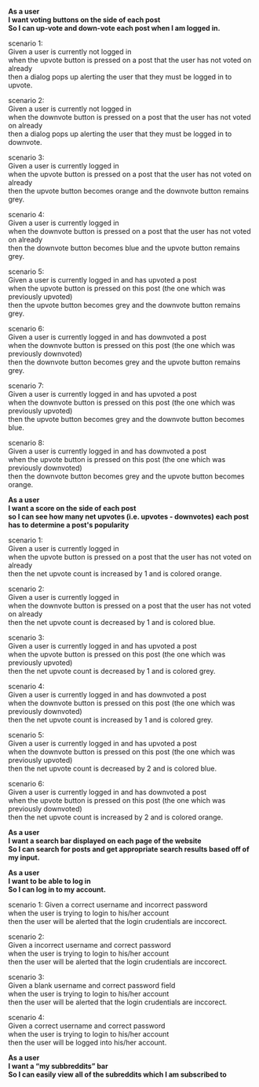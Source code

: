 <!---
Markdown notes:
1) There are two spaces at the end of each line in order to have have line breaks after each line.
2) The double asterisks make the user stories bold.
-->

**As a user**  
**I want voting buttons on the side of each post**  
**So I can up-vote and down-vote each post when I am logged in.**  

scenario 1:  
Given a user is currently not logged in  
when the upvote button is pressed on a post that the user has not voted on already  
then a dialog pops up alerting the user that they must be logged in to upvote.  

scenario 2:  
Given a user is currently not logged in  
when the downvote button is pressed on a post that the user has not voted on already  
then a dialog pops up alerting the user that they must be logged in to downvote.  

scenario 3:  
Given a user is currently logged in  
when the upvote button is pressed on a post that the user has not voted on already  
then the upvote button becomes orange and the downvote button remains grey.  

scenario 4:  
Given a user is currently logged in  
when the downvote button is pressed on a post that the user has not voted on already  
then the downvote button becomes blue and the upvote button remains grey.  

scenario 5:  
Given a user is currently logged in and has upvoted a post  
when the upvote button is pressed on this post (the one which was previously upvoted)  
then the upvote button becomes grey and the downvote button remains grey.  

scenario 6:  
Given a user is currently logged in and has downvoted a post  
when the downvote button is pressed on this post (the one which was previously downvoted)  
then the downvote button becomes grey and the upvote button remains grey.  

scenario 7:  
Given a user is currently logged in and has upvoted a post  
when the downvote button is pressed on this post (the one which was previously upvoted)  
then the upvote button becomes grey and the downvote button becomes blue.  

scenario 8:  
Given a user is currently logged in and has downvoted a post  
when the upvote button is pressed on this post (the one which was previously downvoted)  
then the downvote button becomes grey and the upvote button becomes orange.  

**As a user**  
**I want a score on the side of each post**  
**so I can see how many net upvotes (i.e. upvotes - downvotes) each post has to determine a post's popularity**  

scenario 1:  
Given a user is currently logged in  
when the upvote button is pressed on a post that the user has not voted on already  
then the net upvote count is increased by 1 and is colored orange.  

scenario 2:  
Given a user is currently logged in  
when the downvote button is pressed on a post that the user has not voted on already  
then the net upvote count is decreased by 1 and is colored blue.  

scenario 3:  
Given a user is currently logged in and has upvoted a post  
when the upvote button is pressed on this post (the one which was previously upvoted)  
then the net upvote count is decreased by 1 and is colored grey.  

scenario 4:  
Given a user is currently logged in and has downvoted a post  
when the downvote button is pressed on this post (the one which was previously downvoted)  
then the net upvote count is increased by 1 and is colored grey.  

scenario 5:  
Given a user is currently logged in and has upvoted a post  
when the downvote button is pressed on this post (the one which was previously upvoted)  
then the net upvote count is decreased by 2 and is colored blue.  

scenario 6:  
Given a user is currently logged in and has downvoted a post  
when the upvote button is pressed on this post (the one which was previously downvoted)  
then the net upvote count is increased by 2 and is colored orange.  

**As a user**  
**I want a search bar displayed on each page of the website**  
**So I can search for posts and get appropriate search results based off of my input.**  

**As a user**  
**I want to be able to log in**  
**So I can log in to my account.**  

scenario 1: 
Given a correct username and incorrect password  
when the user is trying to login to his/her account  
then the user will be alerted that the login crudentials are inccorect.  

scenario 2:  
Given a incorrect username and correct password  
when the user is trying to login to his/her account  
then the user will be alerted that the login crudentials are inccorect.  

scenario 3:  
Given a blank username and correct password field  
when the user is trying to login to his/her account  
then the user will be alerted that the login crudentials are inccorect.  

scenario 4:  
Given a correct username and correct password  
when the user is trying to login to his/her account  
then the user will be logged into his/her account.  

**As a user**  
**I want a “my subbreddits” bar**  
**So I can easily view all of the subreddits which I am subscribed to**  
